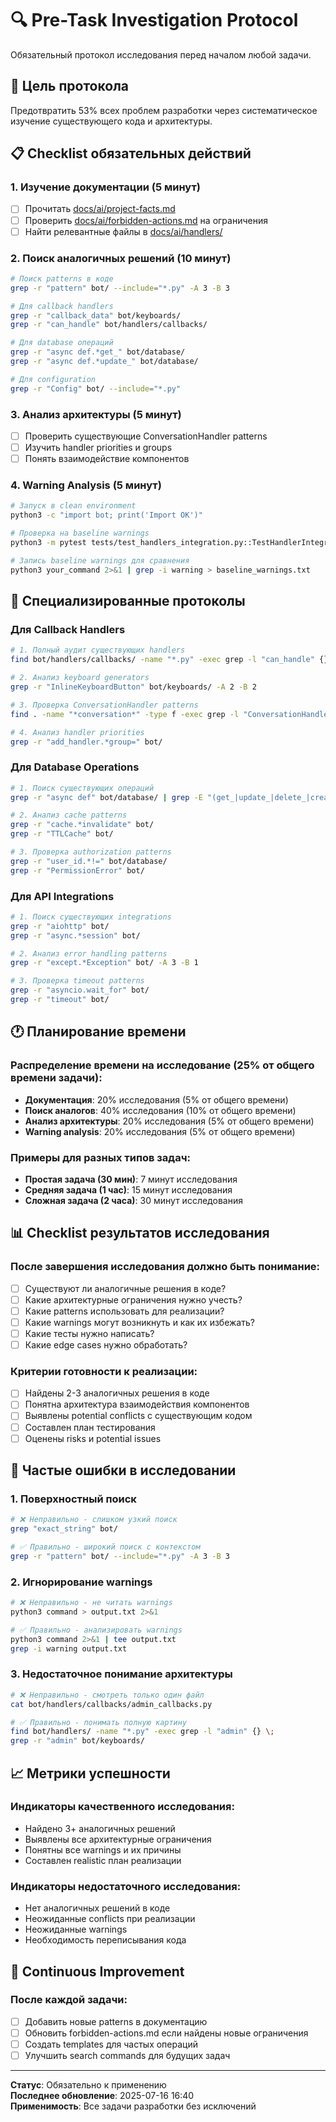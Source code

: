 # 🔍 Pre-Task Investigation Protocol

Обязательный протокол исследования перед началом любой задачи.

## 🎯 Цель протокола

Предотвратить 53% всех проблем разработки через систематическое изучение существующего кода и архитектуры.

## 📋 Checklist обязательных действий

### 1. Изучение документации (5 минут)
- [ ] Прочитать [docs/ai/project-facts.md](../project-facts.md)
- [ ] Проверить [docs/ai/forbidden-actions.md](../forbidden-actions.md) на ограничения
- [ ] Найти релевантные файлы в [docs/ai/handlers/](../handlers/)

### 2. Поиск аналогичных решений (10 минут)
```bash
# Поиск patterns в коде
grep -r "pattern" bot/ --include="*.py" -A 3 -B 3

# Для callback handlers
grep -r "callback_data" bot/keyboards/
grep -r "can_handle" bot/handlers/callbacks/

# Для database операций
grep -r "async def.*get_" bot/database/
grep -r "async def.*update_" bot/database/

# Для configuration
grep -r "Config" bot/ --include="*.py"
```

### 3. Анализ архитектуры (5 минут)
- [ ] Проверить существующие ConversationHandler patterns
- [ ] Изучить handler priorities и groups
- [ ] Понять взаимодействие компонентов

### 4. Warning Analysis (5 минут)
```bash
# Запуск в clean environment
python3 -c "import bot; print('Import OK')"

# Проверка на baseline warnings
python3 -m pytest tests/test_handlers_integration.py::TestHandlerIntegration::test_callback_handlers_registration -v

# Запись baseline warnings для сравнения
python3 your_command 2>&1 | grep -i warning > baseline_warnings.txt
```

## 🔄 Специализированные протоколы

### Для Callback Handlers
```bash
# 1. Полный аудит существующих handlers
find bot/handlers/callbacks/ -name "*.py" -exec grep -l "can_handle" {} \;

# 2. Анализ keyboard generators
grep -r "InlineKeyboardButton" bot/keyboards/ -A 2 -B 2

# 3. Проверка ConversationHandler patterns
find . -name "*conversation*" -type f -exec grep -l "ConversationHandler" {} \;

# 4. Анализ handler priorities
grep -r "add_handler.*group=" bot/
```

### Для Database Operations
```bash
# 1. Поиск существующих операций
grep -r "async def" bot/database/ | grep -E "(get_|update_|delete_|create_)"

# 2. Анализ cache patterns
grep -r "cache.*invalidate" bot/
grep -r "TTLCache" bot/

# 3. Проверка authorization patterns
grep -r "user_id.*!=" bot/database/
grep -r "PermissionError" bot/
```

### Для API Integrations
```bash
# 1. Поиск существующих integrations
grep -r "aiohttp" bot/
grep -r "async.*session" bot/

# 2. Анализ error handling patterns
grep -r "except.*Exception" bot/ -A 3 -B 1

# 3. Проверка timeout patterns
grep -r "asyncio.wait_for" bot/
grep -r "timeout" bot/
```

## 🕐 Планирование времени

### Распределение времени на исследование (25% от общего времени задачи):
- **Документация**: 20% исследования (5% от общего времени)
- **Поиск аналогов**: 40% исследования (10% от общего времени)
- **Анализ архитектуры**: 20% исследования (5% от общего времени)
- **Warning analysis**: 20% исследования (5% от общего времени)

### Примеры для разных типов задач:
- **Простая задача (30 мин)**: 7 минут исследования
- **Средняя задача (1 час)**: 15 минут исследования
- **Сложная задача (2 часа)**: 30 минут исследования

## 📊 Checklist результатов исследования

### После завершения исследования должно быть понимание:
- [ ] Существуют ли аналогичные решения в коде?
- [ ] Какие архитектурные ограничения нужно учесть?
- [ ] Какие patterns использовать для реализации?
- [ ] Какие warnings могут возникнуть и как их избежать?
- [ ] Какие тесты нужно написать?
- [ ] Какие edge cases нужно обработать?

### Критерии готовности к реализации:
- [ ] Найдены 2-3 аналогичных решения в коде
- [ ] Понятна архитектура взаимодействия компонентов
- [ ] Выявлены potential conflicts с существующим кодом
- [ ] Составлен план тестирования
- [ ] Оценены risks и potential issues

## 🚫 Частые ошибки в исследовании

### 1. Поверхностный поиск
```bash
# ❌ Неправильно - слишком узкий поиск
grep "exact_string" bot/

# ✅ Правильно - широкий поиск с контекстом
grep -r "pattern" bot/ --include="*.py" -A 3 -B 3
```

### 2. Игнорирование warnings
```bash
# ❌ Неправильно - не читать warnings
python3 command > output.txt 2>&1

# ✅ Правильно - анализировать warnings
python3 command 2>&1 | tee output.txt
grep -i warning output.txt
```

### 3. Недостаточное понимание архитектуры
```bash
# ❌ Неправильно - смотреть только один файл
cat bot/handlers/callbacks/admin_callbacks.py

# ✅ Правильно - понимать полную картину
find bot/handlers/ -name "*.py" -exec grep -l "admin" {} \;
grep -r "admin" bot/keyboards/
```

## 📈 Метрики успешности

### Индикаторы качественного исследования:
- Найдено 3+ аналогичных решений
- Выявлены все архитектурные ограничения
- Понятны все warnings и их причины
- Составлен realistic план реализации

### Индикаторы недостаточного исследования:
- Нет аналогичных решений в коде
- Неожиданные conflicts при реализации
- Неожиданные warnings
- Необходимость переписывания кода

## 🔄 Continuous Improvement

### После каждой задачи:
- [ ] Добавить новые patterns в документацию
- [ ] Обновить forbidden-actions.md если найдены новые ограничения
- [ ] Создать templates для частых операций
- [ ] Улучшить search commands для будущих задач

---

**Статус**: Обязательно к применению  
**Последнее обновление**: 2025-07-16 16:40  
**Применимость**: Все задачи разработки без исключений